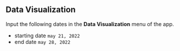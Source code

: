 ## Data Visualization

Input the following dates in the **Data Visualization** menu of the app.

- starting date `may 21, 2022`
- end date `may 28, 2022`